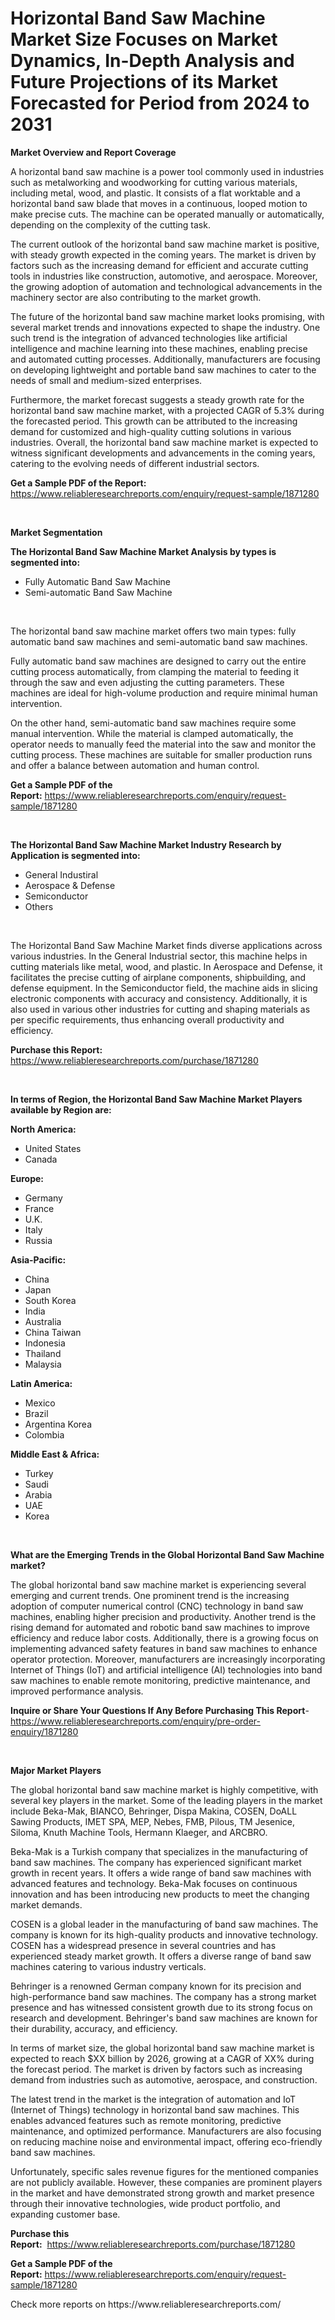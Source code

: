 <p><h1>Horizontal Band Saw Machine Market Size Focuses on Market Dynamics, In-Depth Analysis and Future Projections of its Market Forecasted for Period from 2024 to 2031</h1></p><p><strong>Market Overview and Report Coverage</strong></p>
<p><p>A horizontal band saw machine is a power tool commonly used in industries such as metalworking and woodworking for cutting various materials, including metal, wood, and plastic. It consists of a flat worktable and a horizontal band saw blade that moves in a continuous, looped motion to make precise cuts. The machine can be operated manually or automatically, depending on the complexity of the cutting task.</p><p>The current outlook of the horizontal band saw machine market is positive, with steady growth expected in the coming years. The market is driven by factors such as the increasing demand for efficient and accurate cutting tools in industries like construction, automotive, and aerospace. Moreover, the growing adoption of automation and technological advancements in the machinery sector are also contributing to the market growth.</p><p>The future of the horizontal band saw machine market looks promising, with several market trends and innovations expected to shape the industry. One such trend is the integration of advanced technologies like artificial intelligence and machine learning into these machines, enabling precise and automated cutting processes. Additionally, manufacturers are focusing on developing lightweight and portable band saw machines to cater to the needs of small and medium-sized enterprises.</p><p>Furthermore, the market forecast suggests a steady growth rate for the horizontal band saw machine market, with a projected CAGR of 5.3% during the forecasted period. This growth can be attributed to the increasing demand for customized and high-quality cutting solutions in various industries. Overall, the horizontal band saw machine market is expected to witness significant developments and advancements in the coming years, catering to the evolving needs of different industrial sectors.</p></p>
<p><strong>Get a Sample PDF of the Report:</strong> <a href="https://www.reliableresearchreports.com/enquiry/request-sample/1871280">https://www.reliableresearchreports.com/enquiry/request-sample/1871280</a></p>
<p>&nbsp;</p>
<p><strong>Market Segmentation</strong></p>
<p><strong>The Horizontal Band Saw Machine Market Analysis by types is segmented into:</strong></p>
<p><ul><li>Fully Automatic Band Saw Machine</li><li>Semi-automatic Band Saw Machine</li></ul></p>
<p>&nbsp;</p>
<p><p>The horizontal band saw machine market offers two main types: fully automatic band saw machines and semi-automatic band saw machines. </p><p>Fully automatic band saw machines are designed to carry out the entire cutting process automatically, from clamping the material to feeding it through the saw and even adjusting the cutting parameters. These machines are ideal for high-volume production and require minimal human intervention.</p><p>On the other hand, semi-automatic band saw machines require some manual intervention. While the material is clamped automatically, the operator needs to manually feed the material into the saw and monitor the cutting process. These machines are suitable for smaller production runs and offer a balance between automation and human control.</p></p>
<p><strong>Get a Sample PDF of the Report:</strong>&nbsp;<a href="https://www.reliableresearchreports.com/enquiry/request-sample/1871280">https://www.reliableresearchreports.com/enquiry/request-sample/1871280</a></p>
<p>&nbsp;</p>
<p><strong>The Horizontal Band Saw Machine Market Industry Research by Application is segmented into:</strong></p>
<p><ul><li>General Industiral</li><li>Aerospace & Defense</li><li>Semiconductor</li><li>Others</li></ul></p>
<p>&nbsp;</p>
<p><p>The Horizontal Band Saw Machine Market finds diverse applications across various industries. In the General Industrial sector, this machine helps in cutting materials like metal, wood, and plastic. In Aerospace and Defense, it facilitates the precise cutting of airplane components, shipbuilding, and defense equipment. In the Semiconductor field, the machine aids in slicing electronic components with accuracy and consistency. Additionally, it is also used in various other industries for cutting and shaping materials as per specific requirements, thus enhancing overall productivity and efficiency.</p></p>
<p><strong>Purchase this Report:</strong>&nbsp; <a href="https://www.reliableresearchreports.com/purchase/1871280">https://www.reliableresearchreports.com/purchase/1871280</a></p>
<p>&nbsp;</p>
<p><strong>In terms of Region, the Horizontal Band Saw Machine Market Players available by Region are:</strong></p>
<p>
    <p> <strong> North America: </strong>
        <ul>
            <li>United States</li>
            <li>Canada</li>
        </ul>
        </p> 
    <p> <strong> Europe: </strong>
        <ul>
            <li>Germany</li>
            <li>France</li>
            <li>U.K.</li>
            <li>Italy</li>
            <li>Russia</li>
        </ul>
        </p> 
    <p> <strong> Asia-Pacific: </strong>
        <ul>
            <li>China</li>
            <li>Japan</li>
            <li>South Korea</li>
            <li>India</li>
            <li>Australia</li>
            <li>China Taiwan</li>
            <li>Indonesia</li>
            <li>Thailand</li>
            <li>Malaysia</li>
        </ul>
        </p> 
    <p> <strong> Latin America: </strong>
        <ul>
            <li>Mexico</li>
            <li>Brazil</li>
            <li>Argentina Korea</li>
            <li>Colombia</li>
        </ul>
        </p> 
    <p> <strong> Middle East & Africa: </strong>
        <ul>
            <li>Turkey</li>
            <li>Saudi</li>
            <li>Arabia</li>
            <li>UAE</li>
            <li>Korea</li>
        </ul>
    </p>
    </p>
<p>&nbsp;</p>
<p><strong>What are the Emerging Trends in the Global Horizontal Band Saw Machine market?</strong></p>
<p><p>The global horizontal band saw machine market is experiencing several emerging and current trends. One prominent trend is the increasing adoption of computer numerical control (CNC) technology in band saw machines, enabling higher precision and productivity. Another trend is the rising demand for automated and robotic band saw machines to improve efficiency and reduce labor costs. Additionally, there is a growing focus on implementing advanced safety features in band saw machines to enhance operator protection. Moreover, manufacturers are increasingly incorporating Internet of Things (IoT) and artificial intelligence (AI) technologies into band saw machines to enable remote monitoring, predictive maintenance, and improved performance analysis.</p></p>
<p><strong>Inquire or Share Your Questions If Any Before Purchasing This Report</strong>- <a href="https://www.reliableresearchreports.com/enquiry/pre-order-enquiry/1871280">https://www.reliableresearchreports.com/enquiry/pre-order-enquiry/1871280</a></p>
<p>&nbsp;</p>
<p><strong>Major Market Players</strong></p>
<p><p>The global horizontal band saw machine market is highly competitive, with several key players in the market. Some of the leading players in the market include Beka-Mak, BIANCO, Behringer, Dispa Makina, COSEN, DoALL Sawing Products, IMET SPA, MEP, Nebes, FMB, Pilous, TM Jesenice, Siloma, Knuth Machine Tools, Hermann Klaeger, and ARCBRO.</p><p>Beka-Mak is a Turkish company that specializes in the manufacturing of band saw machines. The company has experienced significant market growth in recent years. It offers a wide range of band saw machines with advanced features and technology. Beka-Mak focuses on continuous innovation and has been introducing new products to meet the changing market demands.</p><p>COSEN is a global leader in the manufacturing of band saw machines. The company is known for its high-quality products and innovative technology. COSEN has a widespread presence in several countries and has experienced steady market growth. It offers a diverse range of band saw machines catering to various industry verticals.</p><p>Behringer is a renowned German company known for its precision and high-performance band saw machines. The company has a strong market presence and has witnessed consistent growth due to its strong focus on research and development. Behringer's band saw machines are known for their durability, accuracy, and efficiency.</p><p>In terms of market size, the global horizontal band saw machine market is expected to reach $XX billion by 2026, growing at a CAGR of XX% during the forecast period. The market is driven by factors such as increasing demand from industries such as automotive, aerospace, and construction.</p><p>The latest trend in the market is the integration of automation and IoT (Internet of Things) technology in horizontal band saw machines. This enables advanced features such as remote monitoring, predictive maintenance, and optimized performance. Manufacturers are also focusing on reducing machine noise and environmental impact, offering eco-friendly band saw machines.</p><p>Unfortunately, specific sales revenue figures for the mentioned companies are not publicly available. However, these companies are prominent players in the market and have demonstrated strong growth and market presence through their innovative technologies, wide product portfolio, and expanding customer base.</p></p>
<p><strong>Purchase this Report:</strong>&nbsp;&nbsp;<a href="https://www.reliableresearchreports.com/purchase/1871280">https://www.reliableresearchreports.com/purchase/1871280</a></p>
<p></p>
<p><strong>Get a Sample PDF of the Report:</strong>&nbsp;<a href="https://www.reliableresearchreports.com/enquiry/request-sample/1871280">https://www.reliableresearchreports.com/enquiry/request-sample/1871280</a></p>
<p>Check more reports on https://www.reliableresearchreports.com/</p>